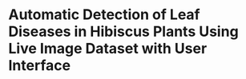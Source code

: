 # Automatic Detection of Leaf Diseases in Hibiscus Plants Using Live Image Dataset with User Interface
